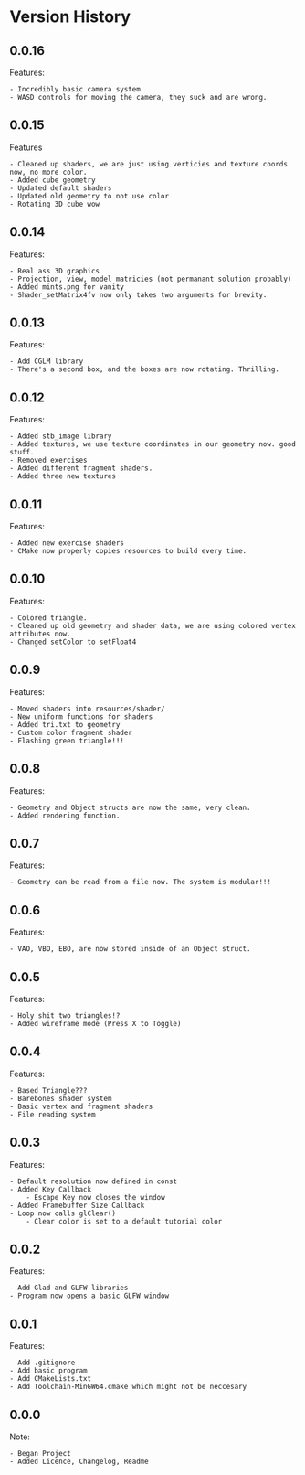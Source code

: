 # Version History

## 0.0.16

Features:

    - Incredibly basic camera system
    - WASD controls for moving the camera, they suck and are wrong.

## 0.0.15

Features

    - Cleaned up shaders, we are just using verticies and texture coords now, no more color.
    - Added cube geometry
    - Updated default shaders
    - Updated old geometry to not use color
    - Rotating 3D cube wow

## 0.0.14

Features: 

    - Real ass 3D graphics
    - Projection, view, model matricies (not permanant solution probably)
    - Added mints.png for vanity
    - Shader_setMatrix4fv now only takes two arguments for brevity.

## 0.0.13

Features:

    - Add CGLM library
    - There's a second box, and the boxes are now rotating. Thrilling.

## 0.0.12

Features:

    - Added stb_image library
    - Added textures, we use texture coordinates in our geometry now. good stuff.
    - Removed exercises
    - Added different fragment shaders.
    - Added three new textures

## 0.0.11

Features:
    
    - Added new exercise shaders
    - CMake now properly copies resources to build every time.

## 0.0.10

Features:

    - Colored triangle.
    - Cleaned up old geometry and shader data, we are using colored vertex attributes now.
    - Changed setColor to setFloat4

## 0.0.9

Features:
    
    - Moved shaders into resources/shader/
    - New uniform functions for shaders
    - Added tri.txt to geometry
    - Custom color fragment shader
    - Flashing green triangle!!!

## 0.0.8

Features:

    - Geometry and Object structs are now the same, very clean.
    - Added rendering function.

## 0.0.7

Features:

    - Geometry can be read from a file now. The system is modular!!!


## 0.0.6

Features:

    - VAO, VBO, EBO, are now stored inside of an Object struct.

## 0.0.5

Features:

    - Holy shit two triangles!?
    - Added wireframe mode (Press X to Toggle)

## 0.0.4

Features:

    - Based Triangle???
    - Barebones shader system
    - Basic vertex and fragment shaders
    - File reading system

## 0.0.3

Features:

    - Default resolution now defined in const
    - Added Key Callback
        - Escape Key now closes the window
    - Added Framebuffer Size Callback
    - Loop now calls glClear()
        - Clear color is set to a default tutorial color

## 0.0.2

Features:

    - Add Glad and GLFW libraries
    - Program now opens a basic GLFW window

## 0.0.1

Features:

    - Add .gitignore
    - Add basic program
    - Add CMakeLists.txt
    - Add Toolchain-MinGW64.cmake which might not be neccesary

## 0.0.0

Note:

    - Began Project
    - Added Licence, Changelog, Readme